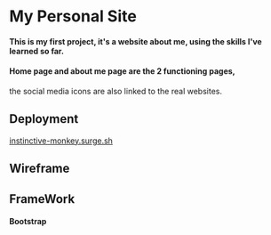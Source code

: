 # My Personal Site
#### This is my first project, it's a website about me, using the skills I've learned so far.
#### Home page and about me page are the 2 functioning pages,
the social media icons are also linked to the real websites.

## Deployment
 [instinctive-monkey.surge.sh](website)

## Wireframe

## FrameWork

#### Bootstrap
